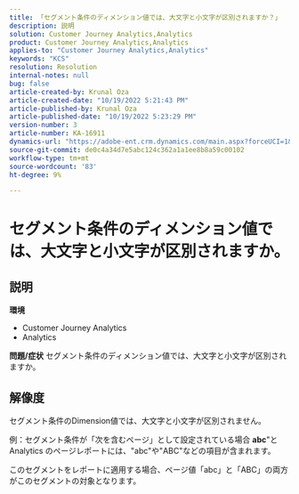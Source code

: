 ```yaml
---
title: 「セグメント条件のディメンション値では、大文字と小文字が区別されますか？」
description: 説明
solution: Customer Journey Analytics,Analytics
product: Customer Journey Analytics,Analytics
applies-to: "Customer Journey Analytics,Analytics"
keywords: "KCS"
resolution: Resolution
internal-notes: null
bug: false
article-created-by: Krunal Oza
article-created-date: "10/19/2022 5:21:43 PM"
article-published-by: Krunal Oza
article-published-date: "10/19/2022 5:23:29 PM"
version-number: 3
article-number: KA-16911
dynamics-url: "https://adobe-ent.crm.dynamics.com/main.aspx?forceUCI=1&pagetype=entityrecord&etn=knowledgearticle&id=e95a3a7a-d24f-ed11-bba2-00224808679b"
source-git-commit: de0c4a34d7e5abc124c362a1a1ee8b8a59c00102
workflow-type: tm+mt
source-wordcount: '83'
ht-degree: 9%

---
```


# セグメント条件のディメンション値では、大文字と小文字が区別されますか。

## 説明

<b>環境</b>
- Customer Journey Analytics
- Analytics



<b>問題/症状</b>
セグメント条件のディメンション値では、大文字と小文字が区別されますか。


## 解像度


セグメント条件のDimension値では、大文字と小文字が区別されません。

例：セグメント条件が「次を含むページ」として設定されている場合 <b>abc</b>&quot;と Analytics のページレポートには、&quot;abc&quot;や&quot;ABC&quot;などの項目が含まれます。

このセグメントをレポートに適用する場合、ページ値「abc」と「ABC」の両方がこのセグメントの対象となります。
